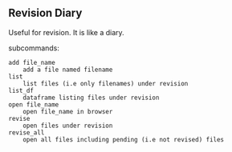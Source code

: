 ## Revision Diary

Useful for revision.
It is like a diary.

subcommands:

	add file_name
		add a file named filename
	list
		list files (i.e only filenames) under revision
	list_df
		dataframe listing files under revision
	open file_name
		open file_name in browser
	revise
		open files under revision
	revise_all
		open all files including pending (i.e not revised) files
